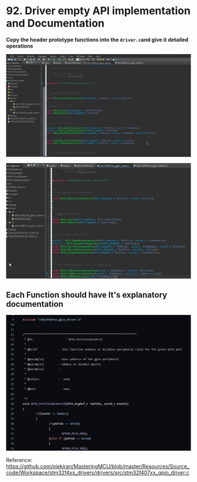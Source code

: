 # 92. Driver empty API implementation and Documentation



**Copy the header prototype functions into the  `driver.c`and give it detailed operations**

![01](https://github.com/knightsummon/Mastering-Microcontroller-and-Embedded-Driver-Development/blob/main/23.%20GPIO%20Driver%20API%20Requirements%20and%20Handle%20Structure/92.%20Driver%20empty%20API%20implementation%20and%20Documentation.assets/01.jpg)

![02](https://github.com/knightsummon/Mastering-Microcontroller-and-Embedded-Driver-Development/blob/main/23.%20GPIO%20Driver%20API%20Requirements%20and%20Handle%20Structure/92.%20Driver%20empty%20API%20implementation%20and%20Documentation.assets/02.jpg)

## Each Function should have It's explanatory documentation 

![03](https://github.com/knightsummon/Mastering-Microcontroller-and-Embedded-Driver-Development/blob/main/23.%20GPIO%20Driver%20API%20Requirements%20and%20Handle%20Structure/92.%20Driver%20empty%20API%20implementation%20and%20Documentation.assets/03.jpg)

Reference: https://github.com/niekiran/MasteringMCU/blob/master/Resources/Source_code/Workspace/stm32f4xx_drivers/drivers/src/stm32f407xx_gpio_driver.c
